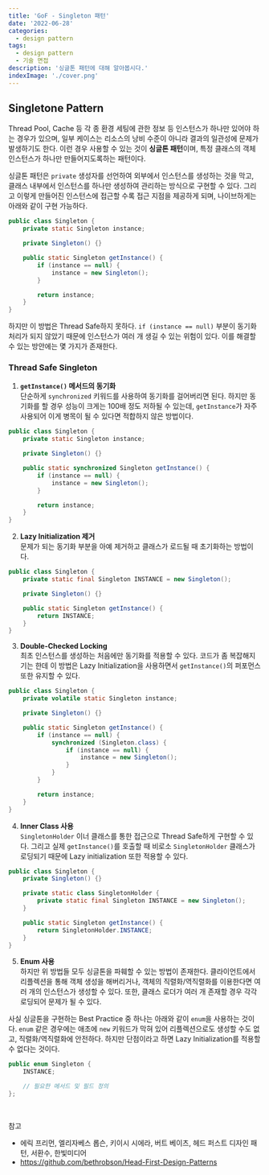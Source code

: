 ```yaml
---
title: 'GoF - Singleton 패턴'
date: '2022-06-28'
categories:
  - design pattern
tags:
  - design pattern
  - 기술 면접
description: '싱글톤 패턴에 대해 알아봅시다.'
indexImage: './cover.png'
---
```


## Singletone Pattern  

Thread Pool, Cache 등 각 종 환경 세팅에 관한 정보 등 인스턴스가 하나만 있어야 하는 경우가 있으며, 일부 케이스는 리소스의 낭비 수준이 아니라 결과의 일관성에 문제가 발생하기도 한다. 
이런 경우 사용할 수 있는 것이 **싱글톤 패턴**이며, 특정 클래스의 객체 인스턴스가 하나만 만들어지도록하는 패턴이다. 

싱글톤 패턴은 ```private``` 생성자를 선언하여 외부에서 인스턴스를 생성하는 것을 막고, 
클래스 내부에서 인스턴스를 하나만 생성하여 관리하는 방식으로 구현할 수 있다. 
그리고 이렇게 만들어진 인스턴스에 접근할 수록 접근 지점을 제공하게 되며, 나이브하게는 아래와 같이 구현 가능하다.

``` java
public class Singleton {
	private static Singleton instance;

	private Singleton() {}

	public static Singleton getInstance() {
		if (instance == null) {
			instance = new Singleton();
		}

		return instance;
	}
}
```

하지만 이 방법은 Thread Safe하지 못하다. 
```if (instance == null)``` 부분이 동기화 처리가 되지 않았기 때문에 인스턴스가 여러 개 생길 수 있는 위험이 있다. 이를 해결할 수 있는 방안에는 몇 가지가 존재한다. 

### Thread Safe Singleton

1. **```getInstance()``` 메서드의 동기화**  
단순하게 ```synchronized``` 키워드를 사용하여 동기화를 걸어버리면 된다. 
하지만 동기화를 할 경우 성능이 크게는 100배 정도 저하될 수 있는데, 
```getInstance```가 자주 사용되어 이게 병목이 될 수 있다면 적합하지 않은 방법이다. 

``` java
public class Singleton {
	private static Singleton instance;

	private Singleton() {}

	public static synchronized Singleton getInstance() {
		if (instance == null) {
			instance = new Singleton();
		}

		return instance;
	}
}
```

2. **Lazy Initialization 제거**  
문제가 되는 동기화 부분을 아예 제거하고 클래스가 로드될 때 초기화하는 방법이다.

``` java
public class Singleton {
	private static final Singleton INSTANCE = new Singleton();

	private Singleton() {}

	public static Singleton getInstance() {
		return INSTANCE;
	}
}
```

3. **Double-Checked Locking**  
최초 인스턴스를 생성하는 처음에만 동기화를 적용할 수 있다. 
코드가 좀 복잡해지기는 한데 이 방법은 Lazy Initialization을 사용하면서 ```getInstance()```의 퍼포먼스 또한 유지할 수 있다. 

``` java
public class Singleton {
	private volatile static Singleton instance;

	private Singleton() {}

	public static Singleton getInstance() {
		if (instance == null) {
			synchronized (Singleton.class) {
				if (instance == null) {
					instance = new Singleton();
				}
			}
		}

		return instance;
	}
}
```

4. **Inner Class 사용**  
```SingletonHolder``` 이너 클래스를 통한 접근으로 Thread Safe하게 구현할 수 있다. 
그리고 실제 ```getInstance()```를 호출할 때 비로소 ```SingletonHolder``` 클래스가 로딩되기 때문에 Lazy initialization 또한 적용할 수 있다. 

``` java
public class Singleton {
	private Singleton() {}

	private static class SingletonHolder {
		private static final Singleton INSTANCE = new Singleton();
	}

	public static Singleton getInstance() {
		return SingletonHolder.INSTANCE;
	}
}
```

5. **Enum 사용**  
하지만 위 방법들 모두 싱글톤을 파훼할 수 있는 방법이 존재한다. 
클라이언트에서 리플렉션을 통해 객체 생성을 해버리거나, 객체의 직렬화/역직렬화를 이용한다면 여러 개의 인스턴스가 생성할 수 있다. 또한, 클래스 로더가 여러 개 존재할 경우 각각 로딩되어 문제가 될 수 있다.  

사실 싱글톤을 구현하는 Best Practice 중 하나는 아래와 같이 ```enum```을 사용하는 것이다. 
```enum``` 같은 경우에는 애초에 ```new``` 키워드가 막혀 있어 리플렉션으로도 생성할 수도 없고, 직렬화/역직렬화에 안전하다. 
하지만 단점이라고 하면 Lazy Initialization를 적용할 수 없다는 것이다. 

``` java
public enum Singleton {
	INSTANCE;

	// 필요한 메서드 및 필드 정의
};
```

<br/>

참고
- 에릭 프리먼, 엘리자베스 롭슨, 키이시 시에라, 버트 베이츠, 헤드 퍼스트 디자인 패턴, 서환수, 한빛미디어
- https://github.com/bethrobson/Head-First-Design-Patterns
